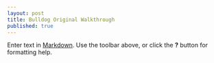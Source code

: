 ```yaml
---
layout: post
title: Bulldog Original Walkthrough
published: true
---
```


Enter text in [Markdown](http://daringfireball.net/projects/markdown/). Use the toolbar above, or click the **?** button for formatting help.

